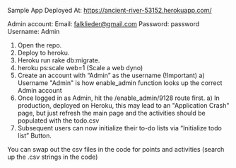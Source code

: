 

Sample App Deployed At:
https://ancient-river-53152.herokuapp.com/

Admin account:
Email: falklieder@gmail.com
Password: password
Username: Admin

1. Open the repo.
2. Deploy to heroku.
3. Heroku run rake db:migrate.
4. heroku ps:scale web=1  (Scale a web dyno)
5. Create an account with “Admin” as the username (!Important)
    a) Username "Admin" is how enable_admin function looks up the correct Admin account
6. Once logged in as Admin, hit the /enable_admin/9128 route first.
    a) In production, deployed on Heroku, this may lead to an "Application Crash" page,
        but just refresh the main page and the activities should be populated with the todo.csv
7. Subsequent users can now initialize their to-do lists via “Initialize todo list” Button.

You can swap out the csv files in the code for points and activities (search up the .csv strings in the code)

